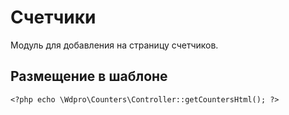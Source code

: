 Счетчики
========
Модуль для добавления на страницу счетчиков.

Размещение в шаблоне
--------------------
	<?php echo \Wdpro\Counters\Controller::getCountersHtml(); ?>
